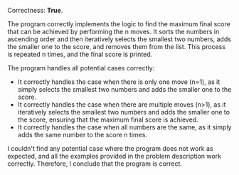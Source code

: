 Correctness: **True**.

The program correctly implements the logic to find the maximum final score that can be achieved by performing the n moves. It sorts the numbers in ascending order and then iteratively selects the smallest two numbers, adds the smaller one to the score, and removes them from the list. This process is repeated n times, and the final score is printed.

The program handles all potential cases correctly:

* It correctly handles the case when there is only one move (n=1), as it simply selects the smallest two numbers and adds the smaller one to the score.
* It correctly handles the case when there are multiple moves (n>1), as it iteratively selects the smallest two numbers and adds the smaller one to the score, ensuring that the maximum final score is achieved.
* It correctly handles the case when all numbers are the same, as it simply adds the same number to the score n times.

I couldn't find any potential case where the program does not work as expected, and all the examples provided in the problem description work correctly. Therefore, I conclude that the program is correct.